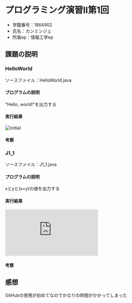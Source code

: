 # プログラミング演習Ⅱ第1回   
* 学籍番号：1864902   
* 氏名：カンミンジェ  
* 所属ep：情報工学ep
## 課題の説明    
### HelloWorld    
ソースファイル：HelloWorld.java    
#### プログラムの説明   
"Hello, world!"を出力する    
#### 実行結果   
![initial](https://raw.githubusercontent.com/KHANGMINJE/1864902/master/Hello%20world.PNG)
#### 考察   

### J1_1    
ソースファイル：J1_1.java
#### プログラムの説明   
xとyと(x+y)の値を出力する
#### 実行結果   
![initial](https://github.com/KHANGMINJE/1864902/blob/master/HelloWorld.java)
#### 考察   

## 感想   
GitHubの使用が初めてなのでかなりの時間がかかってしまった
